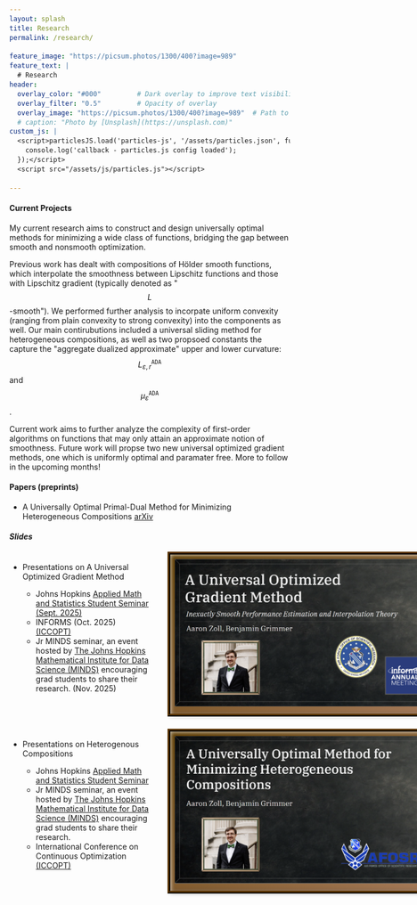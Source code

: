 ```yaml
---
layout: splash
title: Research
permalink: /research/

feature_image: "https://picsum.photos/1300/400?image=989"
feature_text: |
  # Research
header:
  overlay_color: "#000"         # Dark overlay to improve text visibility
  overlay_filter: "0.5"         # Opacity of overlay
  overlay_image: "https://picsum.photos/1300/400?image=989"  # Path to your background image
  # caption: "Photo by [Unsplash](https://unsplash.com)"
custom_js: |
  <script>particlesJS.load('particles-js', '/assets/particles.json', function() {
    console.log('callback - particles.js config loaded');
  });</script>
  <script src="/assets/js/particles.js"></script>

---
```


#### **Current Projects**<br>
My current research aims to construct and design universally optimal methods for minimizing a wide class of functions, bridging the gap between smooth and nonsmooth optimization. 

Previous work has dealt with compositions of Hölder smooth functions, which interpolate the smoothness between Lipschitz functions and those with Lipschitz gradient (typically denoted as "$$L$$-smooth"). We performed further analysis to incorpate uniform convexity (ranging from plain convexity to strong convexity) into the components as well. Our main contirubutions included a universal sliding method for heterogeneous compositions, as well as two propsoed constants the capture the "aggregate dualized approximate" upper and lower curvature: $$L_{\varepsilon,r}^\mathtt{ADA}$$ and $$\mu_{\varepsilon}^\mathtt{ADA}$$.  

Current work aims to further analyze the complexity of first-order algorithms on functions that may only attain an approximate notion of smoothness. Future work will propse two new universal optimized gradient methods, one which is uniformly optimal and paramater free. More to follow in the upcoming months!

#### **Papers (preprints)**<br>
- A Universally Optimal Primal-Dual Method for Minimizing Heterogeneous Compositions	<a href="https://arxiv.org/abs/2503.07566" target="_blank">arXiv</a>

##### **Slides**<br>
<style>
  /* Two-column rows: left = bullets, right = image */
  .slides {
    display: grid;
    grid-auto-rows: auto;
    row-gap: 2rem;
  }

  .slide-row {
    display: grid;
    grid-template-columns: minmax(0, 1.2fr) minmax(0, 1fr);
    column-gap: 2rem;
    align-items: start; /* top-align image with its bullets */
  }

  .bullet-points {
    display: block; /* no flex needed when using grid rows */
  }

  .desmos-gallery-image {
    display: block;    /* keep images as a block in the right column */
  }

  /* Keep your original image card look exactly the same */
  .slide-picture {
    height: 270px;
    width: 470px;
    border-radius: 0;
    border: none;
    box-shadow: inset 2px 2px 6px rgba(255, 255, 255, 0.6),
      inset -2px -2px 6px rgba(0, 0, 0, 0.2),
      0 4px 8px rgba(0, 0, 0, 0.3);
    background: linear-gradient(to bottom right, #5f3d02, #a67b5b);
    padding: 8px;
    outline: 5px ridge #593302;
  }

  .slide-picture:hover {
    height: 270px;
    width: 470px;
    border-radius: 0;
    border: none;
    box-shadow: inset 2px 2px 6px rgba(255, 255, 255, 0.6),
      inset -2px -2px 6px rgba(0, 0, 0, 0.2),
      0 4px 8px rgba(0, 0, 0, 0.3);
    background: linear-gradient(to bottom right, #5f3d02, #a67b5b);
    padding: 5.5px;
    outline: 5px ridge #593302;
  }

  /* Responsive: stack on narrow screens */
  @media (max-width: 900px) {
    .slide-row {
      grid-template-columns: 1fr;
      row-gap: 1rem;
    }
  }
</style>

<div class="slides">
  <!-- Row 1: UOGM bullets ↔ first image -->
  <div class="slide-row">
    <div class="bullet-points">
      <ul>
        <li>
          <div>
            Presentations on A Universal Optimized Gradient Method
            <ul>
              <li>Johns Hopkins <a href="https://sites.google.com/view/ams-grad-seminar" target="_blank">Applied Math and Statistics Student Seminar (Sept. 2025)</a></li>
              <li>INFORMS (Oct. 2025) <a href="https://meetings.informs.org/wordpress/annual" target="_blank">(ICCOPT)</a></li>
              <li>Jr MINDS seminar, an event hosted by <a href="https://www.minds.jhu.edu/" target="_blank">The Johns Hopkins Mathematical Institute for Data Science (MINDS)</a> encouraging grad students to share their research. (Nov. 2025)</li>
            </ul>
          </div>
        </li>
      </ul>
    </div>
    <div class="desmos-gallery-image">
      <a href="https://docs.google.com/presentation/d/1tWwSVU1H9AicJsRl5ckGGWJNYubuAOYnmS248aNhD9s/edit?usp=sharing" target="_blank">
        <div class="slide-picture">
          <img src="/assets/images/Informs_slides.png" alt="Slides">
        </div>
      </a>
    </div>
  </div>

  <!-- Row 2: Heterogeneous Compositions bullets ↔ second image -->
  <div class="slide-row">
    <div class="bullet-points">
      <ul>
        <li>
          <div>
            Presentations on Heterogenous Compositions
            <ul>
              <li>Johns Hopkins <a href="https://sites.google.com/view/ams-grad-seminar" target="_blank">Applied Math and Statistics Student Seminar</a></li>
              <li>Jr MINDS seminar, an event hosted by <a href="https://www.minds.jhu.edu/" target="_blank">The Johns Hopkins Mathematical Institute for Data Science (MINDS)</a> encouraging grad students to share their research.</li>
              <li>International Conference on Continuous Optimization <a href="https://sites.google.com/view/iccopt2025/home" target="_blank">(ICCOPT)</a></li>
            </ul>
          </div>
        </li>
      </ul>
    </div>
    <div class="desmos-gallery-image">
      <a href="https://docs.google.com/presentation/d/1tWwSVU1H9AicJsRl5ckGGWJNYubuAOYnmS248aNhD9s/edit?usp=sharing" target="_blank">
        <div class="slide-picture">
          <img src="/assets/images/Heterogeneous_compositions_slide.png" alt="Slides">
        </div>
      </a>
    </div>
  </div>
</div>
